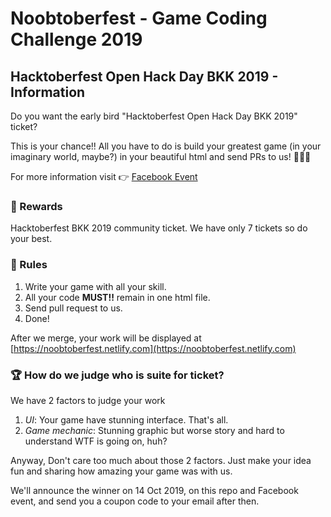 # Noobtoberfest - Game Coding Challenge 2019

## Hacktoberfest Open Hack Day BKK 2019 - Information

Do you want the early bird "Hacktoberfest Open Hack Day BKK 2019" ticket?

This is your chance!! All you have to do is build your greatest game (in your imaginary world, maybe?) in your beautiful html and send PRs to us! 👏👏👏

For more information visit 👉 [Facebook Event](https://www.facebook.com/events/522162471684850/)

### 🥇 Rewards

Hacktoberfest BKK 2019 community ticket. We have only 7 tickets so do your best.

### 📝 Rules

1. Write your game with all your skill.
2. All your code **MUST!!** remain in one html file.
3. Send pull request to us.
4. Done!

After we merge, your work will be displayed at [https://noobtoberfest.netlify.com](https://noobtoberfest.netlify.com)

### 🏆 How do we judge who is suite for ticket?

We have 2 factors to judge your work

1. *UI*: Your game have stunning interface. That's all.
2. *Game mechanic*: Stunning graphic but worse story and hard to understand WTF is going on, huh?

Anyway, Don't care too much about those 2 factors. Just make your idea fun and sharing how amazing your game was with us.

We'll announce the winner on 14 Oct 2019, on this repo and Facebook event, and send you a coupon code to your email after then.

